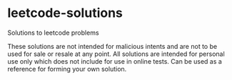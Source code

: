 # leetcode-solutions
Solutions to leetcode problems

These solutions are not intended for malicious intents and are not to be used for sale or resale at any point. All solutions are intended for personal use only which does not include for use in online tests. Can be used as a reference for forming your own solution.
